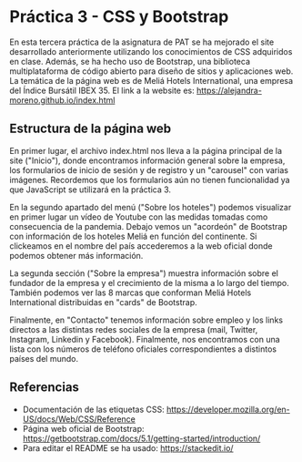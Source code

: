 # Práctica 3 - CSS y Bootstrap

En esta tercera práctica de la asignatura de PAT se ha mejorado el site desarrollado anteriormente utilizando los conocimientos de CSS adquiridos en clase. Además, se ha hecho uso de Bootstrap, una biblioteca multiplataforma de código abierto para diseño de sitios y aplicaciones web. La temática de la página web es de Meliá Hotels International, una empresa del Índice Bursátil IBEX 35. El link a la website es:
	https://alejandra-moreno.github.io/index.html


## Estructura de la página web
En primer lugar, el archivo index.html nos lleva a la página principal de la site ("Inicio"), donde encontramos información general sobre la empresa, los formularios de inicio de sesión y de registro y un "carousel" con varias imágenes. Recordemos que los formularios aún no tienen funcionalidad ya que JavaScript se utilizará en la práctica 3.

En la segundo apartado del menú ("Sobre los hoteles") podemos visualizar en primer lugar un vídeo de Youtube con las medidas tomadas como consecuencia de la pandemia. Debajo vemos un "acordeón" de Bootstrap con información de los hoteles Meliá en función del continente. Si clickeamos en el nombre del país accederemos a la web oficial donde podemos obtener más información.

La segunda sección ("Sobre la empresa") muestra información sobre el fundador de la empresa y el crecimiento de la misma a lo largo del tiempo. También podemos ver las 8 marcas que conforman Meliá Hotels International distribuidas en "cards" de Bootstrap.

Finalmente, en "Contacto" tenemos información sobre empleo y los links directos a las distintas redes sociales de la empresa (mail, Twitter, Instagram, Linkedin y Facebook). Finalmente, nos encontramos con una lista con los números de teléfono oficiales correspondientes a distintos países del mundo.

## Referencias
- Documentación de las etiquetas CSS: https://developer.mozilla.org/en-US/docs/Web/CSS/Reference
- Página web oficial de Bootstrap: https://getbootstrap.com/docs/5.1/getting-started/introduction/
- Para editar el README se ha usado: https://stackedit.io/
